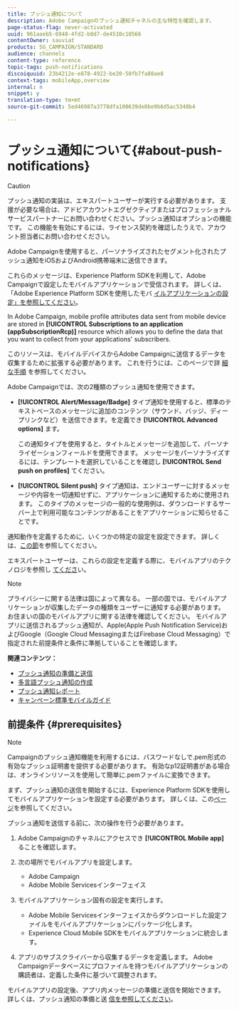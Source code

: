 ```yaml
---
title: プッシュ通知について
description: Adobe Campaignのプッシュ通知チャネルの主な特性を確認します。
page-status-flag: never-activated
uuid: 961aaeb5-6948-4fd2-b8d7-de4510c10566
contentOwner: sauviat
products: SG_CAMPAIGN/STANDARD
audience: channels
content-type: reference
topic-tags: push-notifications
discoiquuid: 23b4212e-e878-4922-be20-50fb7fa88ae8
context-tags: mobileApp,overview
internal: n
snippet: y
translation-type: tm+mt
source-git-commit: 5ed46987a3778dfa100639de8be9b6d5ac5348b4

---
```



# プッシュ通知について{#about-push-notifications}

>[!CAUTION]
>
>プッシュ通知の実装は、エキスパートユーザーが実行する必要があります。 支援が必要な場合は、アドビアカウントエグゼクティブまたはプロフェッショナルサービスパートナーにお問い合わせください。プッシュ通知はオプションの機能です。 この機能を有効にするには、ライセンス契約を確認したうえで、アカウント担当者にお問い合わせください。

Adobe Campaignを使用すると、パーソナライズされたセグメント化されたプッシュ通知をiOSおよびAndroid携帯端末に送信できます。

これらのメッセージは、Experience Platform SDKを利用して、Adobe Campaignで設定したモバイルアプリケーションで受信されます。 詳しくは、「Adobe Experience Platform SDKを使用したモバ [イルアプリケーションの設定」を参照してください](https://helpx.adobe.com/campaign/kb/configuring-app-sdk.html)。

In Adobe Campaign, mobile profile attributes data sent from mobile device are stored in **[!UICONTROL Subscriptions to an application (appSubscriptionRcp)]** resource which allows you to define the data that you want to collect from your applications&#39; subscribers.

このリソースは、モバイルデバイスからAdobe Campaignに送信するデータを収集するために拡張する必要があります。 これを行うには、このページで詳 [細な手順](../../developing/using/extending-the-subscriptions-to-an-application-resource.md) を参照してください。

Adobe Campaignでは、次の2種類のプッシュ通知を使用できます。

* **[!UICONTROL Alert/Message/Badge]** タイプ通知を使用すると、標準のテキストベースのメッセージに追加のコンテンツ（サウンド、バッジ、ディープリンクなど）を送信できます。を定義でき **[!UICONTROL Advanced options]** ます。

   この通知タイプを使用すると、タイトルとメッセージを追加して、パーソナライゼーションフィールドを使用できます。 メッセージをパーソナライズするには、テンプレートを選択していることを確認し **[!UICONTROL Send push on profiles]** てください。

* **[!UICONTROL Silent push]** タイプ通知は、エンドユーザーに対するメッセージや内容を一切通知せずに、アプリケーションに通知するために使用されます。 このタイプのメッセージの一般的な使用例は、ダウンロードするサーバー上で利用可能なコンテンツがあることをアプリケーションに知らせることです。

通知動作を定義するために、いくつかの特定の設定を設定できます。 詳しくは、[この節](../../channels/using/customizing-a-push-notification.md)を参照してください。

エキスパートユーザーは、これらの設定を定義する際に、モバイルアプリのテクノロジを参照し [てくださ](https://helpx.adobe.com/campaign/kb/acs-article-list.html)い。

>[!NOTE]
>
>プライバシーに関する法律は国によって異なる。 一部の国では、モバイルアプリケーションが収集したデータの種類をユーザーに通知する必要があります。 お住まいの国のモバイルアプリに関する法律を確認してください。 モバイルアプリに送信されるプッシュ通知が、Apple(Apple Push Notification Service)およびGoogle（Google Cloud MessagingまたはFirebase Cloud Messaging）で指定された前提条件と条件に準拠していることを確認します。

**関連コンテンツ：**

* [プッシュ通知の準備と送信](../../channels/using/preparing-and-sending-a-push-notification.md)
* [多言語プッシュ通知の作成](../../channels/using/creating-a-multilingual-push-notification.md)
* [プッシュ通知レポート](../../reporting/using/push-notification-report.md)
* [キャンペーン標準モバイルガイド](https://helpx.adobe.com/campaign/kb/acs-mobile.html)

## 前提条件 {#prerequisites}

>[!NOTE]
>Campaignのプッシュ通知機能を利用するには、パスワードなしで.pem形式の有効なプッシュ証明書を提供する必要があります。
有効なp12証明書がある場合は、オンラインリソースを使用して簡単に.pemファイルに変換できます。

まず、プッシュ通知の送信を開始するには、Experience Platform SDKを使用してモバイルアプリケーションを設定する必要があります。 詳しくは、この[ページ](https://helpx.adobe.com/campaign/kb/configuring-app-sdk.html)を参照してください。

プッシュ通知を送信する前に、次の操作を行う必要があります。

1. Adobe Campaignのチャネルにアクセスでき **[!UICONTROL Mobile app]** ることを確認します。
1. 次の場所でモバイルアプリを設定します。

   * Adobe Campaign
   * Adobe Mobile Servicesインターフェイス

1. モバイルアプリケーション固有の設定を実行します。

   * Adobe Mobile Servicesインターフェイスからダウンロードした設定ファイルをモバイルアプリケーションにパッケージ化します。
   * Experience Cloud Mobile SDKをモバイルアプリケーションに統合します。

1. アプリのサブスクライバーから収集するデータを定義します。 Adobe Campaignデータベースにプロファイルを持つモバイルアプリケーションの購読者は、定義した条件に基づいて調整されます。

モバイルアプリの設定後、アプリ内メッセージの準備と送信を開始できます。 詳しくは、プッシュ通知の準備と送 [信を参照してください](../../channels/using/preparing-and-sending-a-push-notification.md)。
